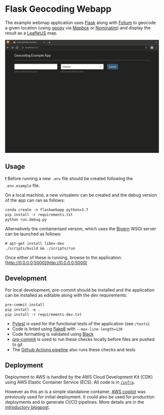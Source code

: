 # Flask Geocoding Webapp

The example webmap application uses [Flask](https://flask.palletsprojects.com/en/2.0.x/) along with [Folium](https://python-visualization.github.io/folium/index.html) to geocode a given location (using [geopy](https://github.com/geopy/geopy) via [Mapbox](https://docs.mapbox.com/api/search/geocoding/) or [Nominatim](https://nominatim.openstreetmap.org/)) and display the result as a [LeafletJS](https://leafletjs.com/) map.

![Example usage](/example.gif)

## Usage

:exclamation: Before running a new `.env` file should be created following the `.env.example` file.

On a local machine, a new virtualenv can be created and the debug version of the app can ran as follows:

```shell
conda create -n flaskwebapp python=3.7
pip install -r requirements.txt
python run.debug.py
```

Alternatively the containerised version, which uses the [Bjoern](https://github.com/jonashaag/bjoern) WSGI server can be launched as follows:

```shell
# apt-get install libev-dev
./scripts/build && ./scripts/run
```

Once either of these is running, browse to the application: [http://0.0.0.0:5000](http://0.0.0.0:5000)

## Development

For local development, pre-commit should be installed and the application can be installed as editable along with the dev requirements:

```shell
pre-commit install
pip install -e .
pip install -r requirements-dev.txt
```

* [Pytest](https://docs.pytest.org/en/6.2.x/) is used for the functional tests of the application (see `/tests`).
* Code is linted using [flake8](https://flake8.pycqa.org/en/latest/) with `--max-line-length=120`
* Code formatting is validated using [Black](https://github.com/psf/black)
* [pre-commit](https://pre-commit.com/) is used to run these checks locally before files are pushed to git
* The [Github Actions pipeline](.github/workflows/pipeline.yml) also runs these checks and tests

## Deployment

Deployment to AWS is handled by the AWS Cloud Development Kit (CDK) using AWS Elastic Container Service (ECS). All code is in [`/infra`](/infra).

However as this an is a simple standalone container, [AWS copilot](https://aws.github.io/copilot-cli) was previously used for initial deployment. It could also be used for production deployments and to generate CI/CD pipelines. More details are in the [introductory blogpost](https://aws.amazon.com/blogs/containers/introducing-aws-copilot/).
